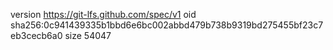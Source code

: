 version https://git-lfs.github.com/spec/v1
oid sha256:0c941439335b1bbd6e6bc002abbd479b738b9319bd275455bf23c7eb3cecb6a0
size 54047
